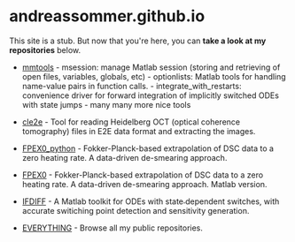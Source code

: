 # andreassommer.github.io

This site is a stub. But now that you're here, you can **take a look at my repositories** below.

* [mmtools](https://andreassommer.github.io/mmtools "Miscellaneous Matlab Tools")
  \- msession: manage Matlab session (storing and retrieving of open files, variables, globals, etc)
  \- optionlists: Matlab tools for handling name-value pairs in function calls.
  \- integrate_with_restarts: convenience driver for forward integration of implicitly switched ODEs with state jumps
  \- many many more nice tools

* [cle2e](https://github.com/andreassommer/cle2e "Extract images from Heidelberg OCT files")
  \- Tool for reading Heidelberg OCT (optical coherence tomography) files in E2E data format and extracting the images.

* [FPEX0_python](https://andreassommer.github.io/fpex0_python  "A data-driven de-smearing package for DSC measurements")
  \- Fokker-Planck-based extrapolation of DSC data to a zero heating rate. A data-driven de-smearing approach.

* [FPEX0](https://github.com/andreassommer/fpex0  "A data-driven de-smearing package for DSC measurements")
  \- Fokker-Planck-based extrapolation of DSC data to a zero heating rate. A data-driven de-smearing approach. Matlab version.

* [IFDIFF](https://andreassommer.github.io/ifdiff  "Solution and sensitivity generation for switched ODE systems.")
  \- A Matlab toolkit for ODEs with state˗dependent switches, with accurate switiching point detection and sensitivity generation.

* [EVERYTHING](https://github.com/andreassommer "Go to my github.com site")
  \- Browse all my public repositories.
